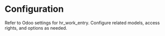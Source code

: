 # Configuration

Refer to Odoo settings for hr_work_entry. Configure related models, access rights, and options as needed.
